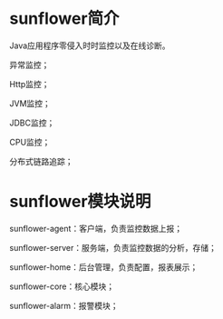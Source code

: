 # sunflower简介

Java应用程序零侵入时时监控以及在线诊断。

异常监控；

Http监控；

JVM监控；

JDBC监控；

CPU监控；

分布式链路追踪；

# sunflower模块说明

sunflower-agent：客户端，负责监控数据上报；

sunflower-server：服务端，负责监控数据的分析，存储；

sunflower-home：后台管理，负责配置，报表展示；

sunflower-core：核心模块；

sunflower-alarm：报警模块；

